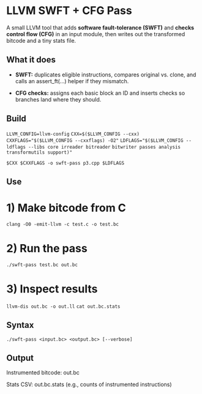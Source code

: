 # LLVM SWFT + CFG Pass

A small LLVM tool that adds **software fault-tolerance (SWFT)** and **checks control flow (CFG)** in an input module, then writes out the transformed bitcode and a tiny stats file.

## What it does

- **SWFT:** duplicates eligible instructions, compares original vs. clone, and calls an assert_ft(...) helper if they mismatch.

- **CFG checks:** assigns each basic block an ID and inserts checks so branches land where they should.

## Build
```LLVM_CONFIG=llvm-config```
```CXX=$($LLVM_CONFIG --cxx)```
```CXXFLAGS="$($LLVM_CONFIG --cxxflags) -O2"```
```LDFLAGS="$($LLVM_CONFIG --ldflags --libs core irreader bitreader```
```bitwriter passes analysis transformutils support)"```

```$CXX $CXXFLAGS -o swft-pass p3.cpp $LDFLAGS```

## Use
# 1) Make bitcode from C

```clang -O0 -emit-llvm -c test.c -o test.bc```

# 2) Run the pass

```./swft-pass test.bc out.bc```

# 3) Inspect results

```llvm-dis out.bc -o out.ll```
```cat out.bc.stats```


## Syntax

```./swft-pass <input.bc> <output.bc> [--verbose]```

## Output

Instrumented bitcode: out.bc

Stats CSV: out.bc.stats (e.g., counts of instrumented instructions)